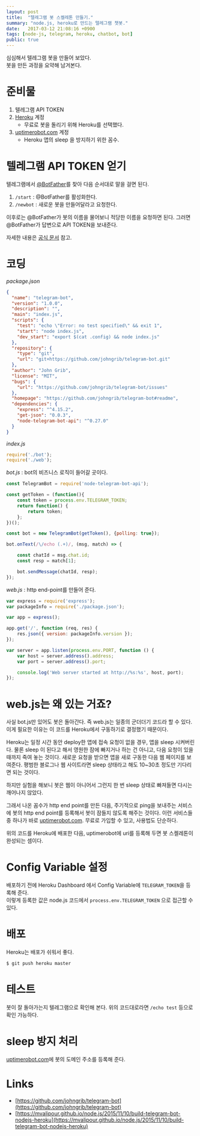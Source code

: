 ```yaml
---
layout: post
title:  "텔레그램 봇 스켈레톤 만들기."
summary: "node.js, heroku로 만드는 텔레그램 챗봇."
date:   2017-03-12 21:08:16 +0900
tags: [node-js, telegram, heroku, chatbot, bot]
public: true
---
```


심심해서 텔레그램 봇을 만들어 보았다.  
봇을 만든 과정을 요약해 남겨본다.

# 준비물
1. 텔레그램 API TOKEN
1. [Heroku](https://heroku.com/) 계정
    * 무료로 봇을 돌리기 위해 Heroku를 선택했다.
1. [uptimerobot.com](https://uptimerobot.com/) 계정
    * Heroku 앱의 sleep 을 방지하기 위한 꼼수.

# 텔레그램 API TOKEN 얻기
텔레그램에서 [@BotFather](https://telegram.me/botfather)를 찾아 다음 순서대로 말을 걸면 된다.

1. `/start` : @BotFather를 활성화한다.
1. `/newbot` : 새로운 봇을 만들어달라고 요청한다.

이후로는 @BotFather가 봇의 이름을 물어보니 적당한 이름을 요청하면 된다.
그러면 @BotFather가 답변으로 API TOKEN을 보내준다.

자세한 내용은 [공식 문서](https://core.telegram.org/bots) 참고.

# 코딩

*package.json*
```json
{
  "name": "telegram-bot",
  "version": "1.0.0",
  "description": "",
  "main": "index.js",
  "scripts": {
    "test": "echo \"Error: no test specified\" && exit 1",
    "start": "node index.js",
    "dev_start": "export $(cat .config) && node index.js"
  },
  "repository": {
    "type": "git",
    "url": "git+https://github.com/johngrib/telegram-bot.git"
  },
  "author": "John Grib",
  "license": "MIT",
  "bugs": {
    "url": "https://github.com/johngrib/telegram-bot/issues"
  },
  "homepage": "https://github.com/johngrib/telegram-bot#readme",
  "dependencies": {
    "express": "^4.15.2",
    "get-json": "0.0.3",
    "node-telegram-bot-api": "^0.27.0"
  }
}
```

*index.js*
```javascript
require('./bot');
require('./web');
```

*bot.js* : bot의 비즈니스 로직이 들어갈 곳이다.

```javascript
const TelegramBot = require('node-telegram-bot-api');

const getToken = (function(){
    const token = process.env.TELEGRAM_TOKEN;
    return function() {
        return token;
    };
})();

const bot = new TelegramBot(getToken(), {polling: true});

bot.onText(/\/echo (.+)/, (msg, match) => {

    const chatId = msg.chat.id;
    const resp = match[1];

    bot.sendMessage(chatId, resp);
});
```

*web.js* : http end-point를 만들어 준다.
```javascript
var express = require('express');
var packageInfo = require('./package.json');

var app = express();

app.get('/', function (req, res) {
    res.json({ version: packageInfo.version });
});

var server = app.listen(process.env.PORT, function () {
    var host = server.address().address;
    var port = server.address().port;

    console.log('Web server started at http://%s:%s', host, port);
});
```

# web.js는 왜 있는 거죠?

사실 bot.js만 있어도 봇은 돌아간다. 즉 web.js는 일종의 군더더기 코드라 할 수 있다.  
이게 필요한 이유는 이 코드를 Heroku에서 구동하기로 결정했기 때문이다.  

Heroku는 일정 시간 동안 deploy한 앱에 접속 요청이 없을 경우, 앱을 sleep 시켜버린다.
물론 sleep 이 된다고 해서 영원한 잠에 빠지거나 하는 건 아니고, 다음 요청이 있을 때까지 죽여 놓는 것이다.
새로운 요청을 받으면 앱을 새로 구동한 다음 웹 페이지를 보여준다.
평범한 블로그나 웹 사이트라면 sleep 상태라고 해도 10~30초 정도만 기다리면 되는 것이다.

하지만 실험을 해보니 봇은 웹이 아니어서 그런지 한 번 sleep 상태로 빠져들면 다시는 깨어나지 않았다.

그래서 나온 꼼수가 http end point를 만든 다음, 주기적으로 ping을 보내주는 서비스에 봇의 http end point를 등록해서 봇이 잠들지 않도록 해주는 것이다. 이런 서비스들 중 하나가 바로 [uptimerobot.com](https://uptimerobot.com/). 무료로 가입할 수 있고, 사용법도 단순하다.

위의 코드를 Heroku에 배포한 다음, uptimerobot에 uri를 등록해 두면 봇 스켈레톤이 완성되는 셈이다.

# Config Variable 설정

배포하기 전에 Heroku Dashboard 에서 Config Variable에 `TELEGRAM_TOKEN`을 등록해 준다.  
이렇게 등록한 값은 node.js 코드에서 `process.env.TELEGRAM_TOKEN` 으로 접근할 수 있다.

# 배포

Heroku는 배포가 쉬워서 좋다.
```sh
$ git push heroku master
```

# 테스트

봇이 잘 돌아가는지 텔레그램으로 확인해 본다. 위의 코드대로라면 `/echo test` 등으로 확인 가능하다.

# sleep 방지 처리

[uptimerobot.com](https://uptimerobot.com/)에 봇의 도메인 주소를 등록해 준다.


# Links
* [https://github.com/johngrib/telegram-bot](https://github.com/johngrib/telegram-bot)
* [https://mvalipour.github.io/node.js/2015/11/10/build-telegram-bot-nodejs-heroku](https://mvalipour.github.io/node.js/2015/11/10/build-telegram-bot-nodejs-heroku)
